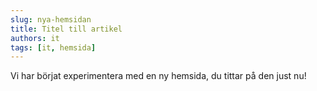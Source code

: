 ```yaml
---
slug: nya-hemsidan
title: Titel till artikel
authors: it
tags: [it, hemsida]
---
```


Vi har börjat experimentera med en ny hemsida, du tittar på den just nu!
